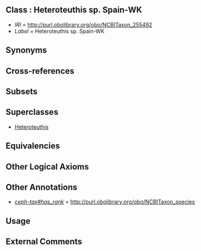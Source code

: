
## Class : Heteroteuthis sp. Spain-WK

 * *IRI* = http://purl.obolibrary.org/obo/NCBITaxon_255492
 * *Label* = Heteroteuthis sp. Spain-WK

## Synonyms


## Cross-references


## Subsets


## Superclasses

 * [Heteroteuthis](../../NCBITaxon/77/NCBITaxon_55277.md)

## Equivalencies


## Other Logical Axioms


## Other Annotations

 * *[ceph-tax#has_rank](../../ceph-tax#has/nk/ceph-tax#has_rank.md)* = http://purl.obolibrary.org/obo/NCBITaxon_species

## Usage


## External Comments


